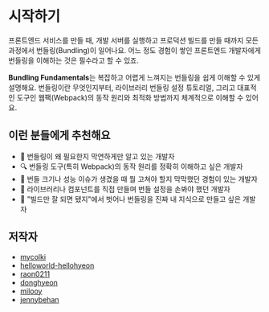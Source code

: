 # 시작하기

프론트엔드 서비스를 만들 때, 개발 서버를 실행하고 프로덕션 빌드를 만들 때까지 모든 과정에서 번들링(Bundling)이 일어나요. 어느 정도 경험이 쌓인 프론트엔드 개발자에게 번들링을 이해하는 것은 필수라고 할 수 있죠.

**Bundling Fundamentals**는 복잡하고 어렵게 느껴지는 번들링을 쉽게 이해할 수 있게 설명해요. 번들링이란 무엇인지부터, 라이브러리 번들링 설정 튜토리얼, 그리고 대표적인 도구인 웹팩(Webpack)의 동작 원리와 최적화 방법까지 체계적으로 이해할 수 있어요.

## 이런 분들에게 추천해요

- 🤔 번들링이 왜 필요한지 막연하게만 알고 있는 개발자
- 🔍 번들링 도구(특히 Webpack)의 동작 원리를 정확히 이해하고 싶은 개발자
- 🧰 번들 크기나 성능 이슈가 생겼을 때 뭘 고쳐야 할지 막막했던 경험이 있는 개발자
- 🧱 라이브러리나 컴포넌트를 직접 만들며 번들 설정을 손봐야 했던 개발자
- 🧠 "빌드만 잘 되면 됐지"에서 벗어나 번들링을 진짜 내 지식으로 만들고 싶은 개발자

## 저작자

- [mycolki](https://github.com/mycolki)
- [helloworld-hellohyeon](https://github.com/helloworld-hellohyeon)
- [raon0211](https://github.com/raon0211)
- [donghyeon](https://github.com/Kimbangg)
- [milooy](https://github.com/milooy)
- [jennybehan](https://github.com/jennybehan)